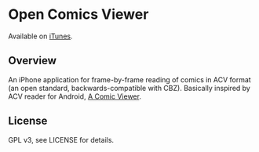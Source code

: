 Open Comics Viewer
====================

Available on [iTunes](https://itunes.apple.com/us/app/comicflow/id409290355?mt=8).

Overview
--------------------

An iPhone application for frame-by-frame reading of comics in ACV format (an open standard, backwards-compatible with CBZ). Basically inspired by ACV reader for Android, [A Comic Viewer](https://play.google.com/store/apps/details?id=net.androidcomics.acv).

License
--------------------

GPL v3, see LICENSE for details.